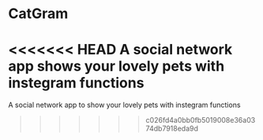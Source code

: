 # CatGram

<<<<<<< HEAD
A social network app shows your lovely pets with instegram functions
=======
A social network app to show your lovely pets with instegram functions
>>>>>>> c026fd4a0bb0fb5019008e36a0374db7918eda9d

